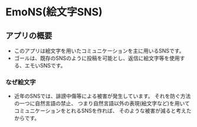 # EmoNS(絵文字SNS)

## アプリの概要

- このアプリは絵文字を用いたコミュニケーションを主に用いるSNSです。
- ゴールは、既存のSNSのように投稿を可能とし、返信に絵文字等を使用する、エモいSNSです。

### なぜ絵文字

- 近年のSNSでは、誹謗中傷等による被害が発生しています。
それを防ぐ方法の一つに自然言語の禁止、
つまり自然言語以外の表現(絵文字など)を用いて
コミュニケーションをとれるSNSを作れば、
そのような被害が減ると考えたからです。

